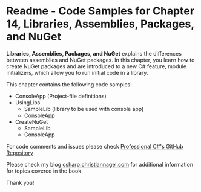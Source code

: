 # Readme - Code Samples for Chapter 14, Libraries, Assemblies, Packages, and NuGet

**Libraries, Assemblies, Packages, and NuGet** explains the differences between assemblies and NuGet packages. In this chapter, you learn how to create NuGet packages and are introduced to a new C# feature, module initializers, which allow you to run initial code in a library.

This chapter contains the following code samples:

* ConsoleApp (Project-file definitions)
* UsingLibs
    * SampleLib (library to be used with console app)
    * ConsoleApp
* CreateNuGet
    * SampleLib
    * ConsoleApp 
 
For code comments and issues please check [Professional C#'s GitHub Repository](https://github.com/ProfessionalCSharp/ProfessionalCSharp2021)

Please check my blog [csharp.christiannagel.com](https://csharp.christiannagel.com "csharp.christiannagel.com") for additional information for topics covered in the book.

Thank you!




